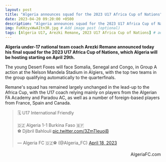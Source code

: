 ```yaml
---
layout: post
title: "Algeria announces squad for the 2023 U17 Africa Cup of Nations"
date: 2023-04-20 09:20:00 +0500
description: "Algeria announces squad for the 2023 U17 Africa Cup of Nations" # Add post description (optional)
img: FuKHzyxWwAItn3R.jpg # Add image post (optional)
tags: [Algeria U17, Arezki Remane, 2023 U17 Africa Cup of Nations] # add tag
---
```

**Algeria under-17 national team coach Arezki Remane announced today his final squad for the 2023 U17 Africa Cup of Nations, which Algeria will be hosting starting on April 29th.**

The young Desert Foxes will face Somalia, Senegal and Congo, in Group A action at the Nelson Mandela Stadium in Algiers, with the top two teams in the group qualifying automatically to the quarterfinals.

Remane's squad has remained largely unchanged in the lead-up to the Africa Cup, with the U17 coach relying mainly on players from the Algerian FA Academy and Paradou AC, as well as a number of foreign-based players from France, Spain and Canada.

<blockquote class="twitter-tweet"><p lang="en" dir="ltr">🗓️ U17 International Friendly <br><br>🇩🇿 Algeria 1-1 Burkina Faso 🇧🇫 <br>⚽️ Djibril Bahlouli <a href="https://t.co/3ZmTleuojB">pic.twitter.com/3ZmTleuojB</a></p>&mdash; Algeria FC 🇩🇿⚽️ (@Algeria_FC) <a href="https://twitter.com/Algeria_FC/status/1648471778317205504?ref_src=twsrc%5Etfw">April 18, 2023</a></blockquote> <script async src="https://platform.twitter.com/widgets.js" charset="utf-8"></script>

<p style="text-align:right">AlgeriaFC.com</p>
